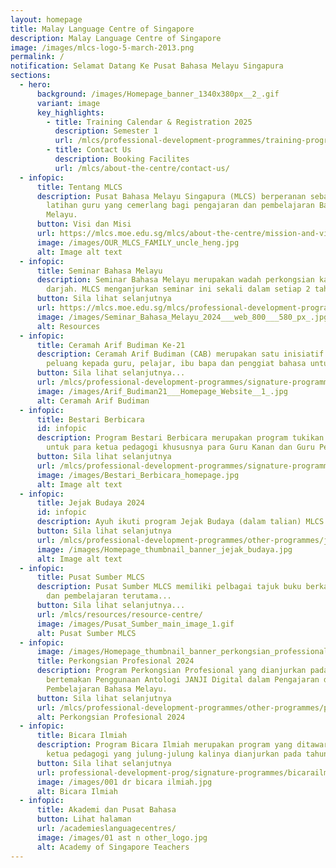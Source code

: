 ```yaml
---
layout: homepage
title: Malay Language Centre of Singapore
description: Malay Language Centre of Singapore
image: /images/mlcs-logo-5-march-2013.png
permalink: /
notification: Selamat Datang Ke Pusat Bahasa Melayu Singapura
sections:
  - hero:
      background: /images/Homepage_banner_1340x380px__2_.gif
      variant: image
      key_highlights:
        - title: Training Calendar & Registration 2025
          description: Semester 1
          url: /mlcs/professional-development-programmes/training-programmes/trainingcalendar-registration/
        - title: Contact Us
          description: Booking Facilites
          url: /mlcs/about-the-centre/contact-us/
  - infopic:
      title: Tentang MLCS
      description: Pusat Bahasa Melayu Singapura (MLCS) berperanan sebagai pusat
        latihan guru yang cemerlang bagi pengajaran dan pembelajaran Bahasa
        Melayu.
      button: Visi dan Misi
      url: https://mlcs.moe.edu.sg/mlcs/about-the-centre/mission-and-vision/
      image: /images/OUR_MLCS_FAMILY_uncle_heng.jpg
      alt: Image alt text
  - infopic:
      title: Seminar Bahasa Melayu
      description: Seminar Bahasa Melayu merupakan wadah perkongsian kajian di bilik
        darjah. MLCS menganjurkan seminar ini sekali dalam setiap 2 tahun.
      button: Sila lihat selanjutnya
      url: https://mlcs.moe.edu.sg/mlcs/professional-development-programmes/signature-programme-program-teras/malay-language-seminar/
      image: /images/Seminar_Bahasa_Melayu_2024___web_800___580_px_.jpg
      alt: Resources
  - infopic:
      title: Ceramah Arif Budiman Ke-21
      description: Ceramah Arif Budiman (CAB) merupakan satu inisiatif yang memberi
        peluang kepada guru, pelajar, ibu bapa dan penggiat bahasa untuk....
      button: Sila lihat selanjutnya...
      url: /mlcs/professional-development-programmes/signature-programme-program-teras/ceramah-arif-budiman/
      image: /images/Arif_Budiman21___Homepage_Website__1_.jpg
      alt: Ceramah Arif Budiman
  - infopic:
      title: Bestari Berbicara
      id: infopic
      description: Program Bestari Berbicara merupakan program tukikan yang disasarkan
        untuk para ketua pedagogi khususnya para Guru Kanan dan Guru Peneraju.
      button: Sila lihat selanjutnya
      url: /mlcs/professional-development-programmes/signature-programme-program-teras/bestari-berbicara/
      image: /images/Bestari_Berbicara_homepage.jpg
      alt: Image alt text
  - infopic:
      title: Jejak Budaya 2024
      id: infopic
      description: Ayuh ikuti program Jejak Budaya (dalam talian) MLCS!
      button: Sila lihat selanjutnya
      url: /mlcs/professional-development-programmes/other-programmes/jejak-budaya/
      image: /images/Homepage_thumbnail_banner_jejak_budaya.jpg
      alt: Image alt text
  - infopic:
      title: Pusat Sumber MLCS
      description: Pusat Sumber MLCS memiliki pelbagai tajuk buku berkaitan pengajaran
        dan pembelajaran terutama...
      button: Sila lihat selanjutnya...
      url: /mlcs/resources/resource-centre/
      image: /images/Pusat_Sumber_main_image_1.gif
      alt: Pusat Sumber MLCS
  - infopic:
      image: /images/Homepage_thumbnail_banner_perkongsian_professional.jpg
      title: Perkongsian Profesional 2024
      description: Program Perkongsian Profesional yang dianjurkan pada tahun 2024
        bertemakan Penggunaan Antologi JANJI Digital dalam Pengajaran dan
        Pembelajaran Bahasa Melayu.
      button: Sila lihat selanjutnya
      url: /mlcs/professional-development-programmes/other-programmes/professional-sharing/
      alt: Perkongsian Profesional 2024
  - infopic:
      title: Bicara Ilmiah
      description: Program Bicara Ilmiah merupakan program yang ditawarkan khas untuk
        ketua pedagogi yang julung-julung kalinya dianjurkan pada tahun 2023.
      button: Sila lihat selanjutnya
      url: professional-development-prog/signature-programmes/bicarailmiah/
      image: /images/001 dr bicara ilmiah.jpg
      alt: Bicara Ilmiah
  - infopic:
      title: Akademi dan Pusat Bahasa
      button: Lihat halaman
      url: /academieslanguagecentres/
      image: /images/01 ast n other_logo.jpg
      alt: Academy of Singapore Teachers
---
```

